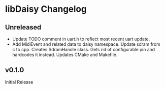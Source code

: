 # libDaisy Changelog

## Unreleased

* Update TODO comment in uart.h to reflect most recent uart update.
* Add MidiEvent and related data to daisy namespace.
Update sdram from c to cpp.
Creates SdramHandle class. Gets rid of configurable pin and hardcodes it instead.
Updates CMake and Makefile.

## v0.1.0

Initial Release


